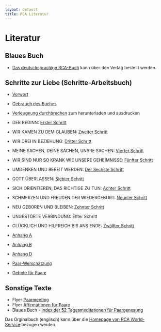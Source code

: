 ```yaml
---
layout: default
title: RCA Literatur
---
```

# Literatur

## Blaues Buch

* [Das deutschsprachige RCA-Buch](
https://tredition.de/autoren/recovering-couples-anonymous-rca-25560/anonyme-paare-in-genesung-paperback-109018/) kann über den Verlag bestellt werden.

## Schritte zur Liebe (Schritte-Arbeitsbuch)

* [Vorwort](files/VORWORT.pdf)
* [Gebrauch des Buches](files/GebrauchDesBuches.pdf)
* [Verleugnung durchbrechen](files/RCA-GreenBookDENIAL.pdf) zum herunterladen und ausdrucken
* DER BEGINN: [Erster Schritt](files/1.Schritt.pdf)
* WIR KAMEN ZU DEM GLAUBEN: [Zweiter Schritt](files/2.Schritt.pdf)
* WIR DREI IN BEZIEHUNG: [Dritter Schritt](files/3.Schritt.pdf)
* MEINE SACHEN, DEINE SACHEN, UNSRE SACHEN: [Vierter Schritt](files/4.Schritt.pdf)
* WIR SIND NUR SO KRANK WIE UNSERE GEHEIMNISSE: [Fünfter Schritt](files/5.Schritt.pdf)
* UMDENKEN UND BEREIT WERDEN: [Der Sechste Schritt](files/6.Schritt.pdf)
* GOTT ÜBERLASSEN: [Siebter Schritt](files/7.Schritt.pdf)
* SICH ORIENTIEREN, DAS RICHTIGE ZU TUN: [Achter Schritt](files/8.Schritt.pdf)
* SCHMERZEN UND FREUDEN DER WIEDERGEBURT: [Neunter Schritt](files/9.Schritt.pdf)
* NEU GEBOREN UND BLEIBEN: [Zehnter Schritt](files/10.Schritt.pdf)
* UNGESTÖRTE VERBINDUNG: Elfter Schritt
* GLÜCKLICH UND HILFREICH BIS ANS ENDE: [Zwölfter Schritt](files/12.Schritt.pdf)
* [Anhang A](files/Anhang-A.pdf)
* [Anhang B](files/Anhang-B.pdf)
* [Anhang D](files/Anhang-D.pdf)

* [Paar-Werschätzung](files/Paar-Wertschaetzung.pdf)
* [Gebete für Paare](files/GebeteFuerPaare.pdf)



## Sonstige Texte

* Flyer [Paarmeeting](files/rca_flyer_2010.pdf)
* Flyer [Affirmationen für Paare](files/AffirmationenFuerPaareRCA.pdf)
* Blaues Buch - [Index der 52 Tagesmeditationen für Paargenesung](files/IndexTagesmeditationen.pdf)

Das Orginalbuch (englisch) kann über die [Homepage von RCA World-Service](https://www.recovering-couples.org) bezogen werden. 
